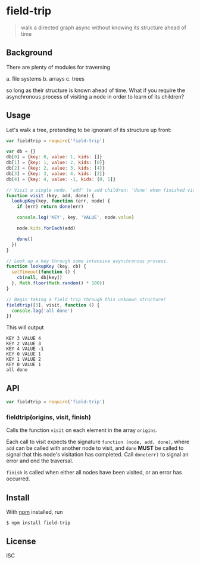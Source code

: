 # field-trip

> walk a directed graph async without knowing its structure ahead of time

## Background

There are plenty of modules for traversing

a. file systems
b. arrays
c. trees

so long as their structure is known ahead of time. What if you require the asynchronous
process of visiting a node in order to learn of its children?

## Usage

Let's walk a tree, pretending to be ignorant of its structure up front:

```js
var fieldtrip = require('field-trip')

var db = {}
db[0] = {key: 0, value: 1, kids: []}
db[1] = {key: 1, value: 2, kids: [0]}
db[2] = {key: 2, value: 3, kids: [4]}
db[3] = {key: 3, value: 4, kids: [2]}
db[4] = {key: 4, value: -1, kids: [0, 1]}

// Visit a single node. 'add' to add children; 'done' when finished visting.
function visit (key, add, done) {
  lookupKey(key, function (err, node) {
    if (err) return done(err)

    console.log('KEY', key, 'VALUE', node.value)

    node.kids.forEach(add)

    done()
  })
}

// Look up a key through some intensive asynchronous process.
function lookupKey (key, cb) {
  setTimeout(function () {
    cb(null, db[key])
  }, Math.floor(Math.random() * 100))
}

// Begin taking a field trip through this unknown structure!
fieldtrip([3], visit, function () {
  console.log('all done')
})
```

This will output

```
KEY 3 VALUE 4
KEY 2 VALUE 3
KEY 4 VALUE -1
KEY 0 VALUE 1
KEY 1 VALUE 2
KEY 0 VALUE 1
all done
```

## API

```js
var fieldtrip = require('field-trip')
```

### fieldtrip(origins, visit, finish)

Calls the function `visit` on each element in the array `origins`.

Each call to visit expects the signature `function (node, add, done)`, where
`add` can be called with another node to visit, and `done` **MUST** be called to
signal that this node's visitation has completed. Call `done(err)` to signal an
error and end the traversal.

`finish` is called when either all nodes have been visited, or an error has
occurred.

## Install

With [npm](https://npmjs.org/) installed, run

```
$ npm install field-trip
```

## License

ISC
